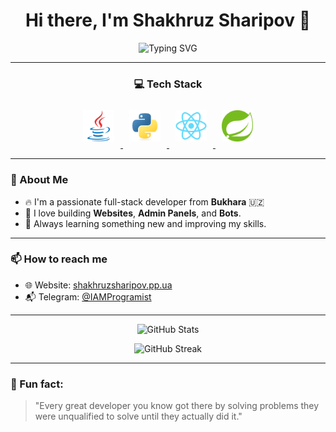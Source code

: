 <h1 align="center">Hi there, I'm Shakhruz Sharipov 👋</h1>

<p align="center">
  <img src="https://readme-typing-svg.demolab.com?font=Fira+Code&size=22&duration=3000&pause=1000&center=true&vCenter=true&width=435&lines=Full-Stack+Developer;Passionate+about+coding;Building+cool+projects+every+day" alt="Typing SVG" />
</p>

---

### <h3 align="center">💻 Tech Stack</h3>

<p align="center">
  <a href="https://www.java.com" target="_blank">
    <img src="https://raw.githubusercontent.com/devicons/devicon/master/icons/java/java-original.svg" alt="Java" width="50" height="50" style="margin: 10px; animation: pulse 2s infinite;">
  </a>
  <a href="https://www.python.org" target="_blank">
    <img src="https://raw.githubusercontent.com/devicons/devicon/master/icons/python/python-original.svg" alt="Python" width="50" height="50" style="margin: 10px; animation: pulse 2s infinite;">
  </a>
  <a href="https://reactjs.org/" target="_blank">
    <img src="https://raw.githubusercontent.com/devicons/devicon/master/icons/react/react-original.svg" alt="React" width="50" height="50" style="margin: 10px; animation: pulse 2s infinite;">
  </a>
  <a href="https://spring.io/" target="_blank">
    <img src="https://raw.githubusercontent.com/devicons/devicon/master/icons/spring/spring-original.svg" alt="Spring Boot" width="50" height="50" style="margin: 10px; animation: pulse 2s infinite;">
  </a>
</p>

<style>
@keyframes pulse {
  0% { transform: scale(1); }
  50% { transform: scale(1.1); }
  100% { transform: scale(1); }
}
</style>


---

### 🌟 About Me

- 🔥 I'm a passionate full-stack developer from **Bukhara** 🇺🇿
- 🎯 I love building **Websites**, **Admin Panels**, and **Bots**.
- 🚀 Always learning something new and improving my skills.

---

### 📫 How to reach me
- 🌐 Website: [shakhruzsharipov.pp.ua](https://shakhruzsharipov.pp.ua)
- 📬 Telegram: [@IAMProgramist](https://t.me/IAMProgramist)

---

<p align="center">
  <img src="https://github-readme-stats.vercel.app/api?username=Karatin11&show_icons=true&theme=radical" alt="GitHub Stats" />
</p>

<p align="center">
  <img src="https://github-readme-streak-stats.herokuapp.com/?user=Karatin11&theme=radical" alt="GitHub Streak" />
</p>

---

### 🧠 Fun fact:
> "Every great developer you know got there by solving problems they were unqualified to solve until they actually did it."

